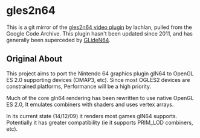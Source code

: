# gles2n64

This is a git mirror of the [gles2n64 video plugin](https://code.google.com/archive/p/gles2n64/) by lachlan, pulled from the Google Code Archive. This plugin hasn't been updated since 2011, and has generally been superceded by [GLideN64](https://github.com/gonetz/GLideN64).

## Original About

This project aims to port the Nintendo 64 graphics plugin glN64 to OpenGL ES 2.0 supporting devices (OMAP3, etc). Since most OGLES2 devices are constrained platforms, Performance will be a high priority.

Much of the core gln64 rendering has been rewritten to use native OpenGL ES 2.0, It emulates combiners with shaders and uses vertex arrays.

In its current state (14/12/09) it renders most games glN64 supports. Potentially it has greater compatibility (ie it supports PRIM_LOD combiners, etc).
